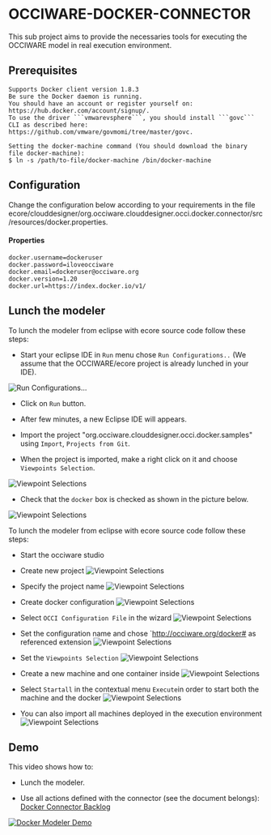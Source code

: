 OCCIWARE-DOCKER-CONNECTOR
=========================
This sub project aims to provide the necessaries tools for executing the OCCIWARE model in real execution environment.

Prerequisites
-------------
	Supports Docker client version 1.8.3
	Be sure the Docker daemon is running.
	You should have an account or register yourself on: https://hub.docker.com/account/signup/.
	To use the driver ```vmwarevsphere```, you should install ```govc``` CLI as described here: https://github.com/vmware/govmomi/tree/master/govc.
	
	Setting the docker-machine command (You should download the binary file docker-machine):
	$ ln -s /path/to-file/docker-machine /bin/docker-machine
	

Configuration
-------------
Change the configuration below according to your requirements in the file ecore/clouddesigner/org.occiware.clouddesigner.occi.docker.connector/src/resources/docker.properties.

#### Properties
	docker.username=dockeruser
	docker.password=iloveocciware
	docker.email=dockeruser@occiware.org
	docker.version=1.20
	docker.url=https://index.docker.io/v1/
	

Lunch the modeler
----------------
To lunch the modeler from eclipse with ecore source code follow these steps:

* Start your eclipse IDE in `Run` menu chose `Run Configurations..` (We assume that the OCCIWARE/ecore project is already lunched in your IDE).

![Run Configurations...](https://raw.githubusercontent.com/occiware/dev-tools/master/eclipse/images/run.png "Run Configurations...")

* Click on `Run` button.

* After few minutes, a new Eclipse IDE will appears.

* Import the project "org.occiware.clouddesigner.occi.docker.samples" using `Import`, `Projects from Git`.

* When the project is imported, make a right click on it and choose  `Viewpoints Selection`.

![Viewpoint Selections](https://raw.githubusercontent.com/occiware/dev-tools/master/eclipse/images/vs.png "Viewpoint Selections")

* Check that the `docker` box is checked as shown in the picture below.

![Viewpoint Selections](https://raw.githubusercontent.com/occiware/dev-tools/master/eclipse/images/view.png "Viewpoint Selections")

To lunch the modeler from eclipse with ecore source code follow these steps:

* Start the occiware studio

* Create new project 
![Viewpoint Selections](https://raw.githubusercontent.com/occiware/dev-tools/master/eclipse/images/new_projet.png "New project")


* Specify the project name 
![Viewpoint Selections](https://raw.githubusercontent.com/occiware/dev-tools/master/eclipse/images/docker-modeler.png "Specify the project name")



* Create docker configuration 
![Viewpoint Selections](https://raw.githubusercontent.com/occiware/dev-tools/master/eclipse/images/other_project.png "Create the configuration")



* Select `OCCI Configuration File` in the wizard
![Viewpoint Selections](https://raw.githubusercontent.com/occiware/dev-tools/master/eclipse/images/wizard.png "Select the appropriate configuration")



* Set the configuration name and chose `http://occiware.org/docker# as referenced extension
![Viewpoint Selections](https://raw.githubusercontent.com/occiware/dev-tools/master/eclipse/images/configuration.png "Select the docker reference extension")



* Set the `Viewpoints Selection` 
![Viewpoint Selections](https://raw.githubusercontent.com/occiware/dev-tools/master/eclipse/images/viewpoint_project.png "Select the viewpoints selction")


* Create a new machine and one container inside 
![Viewpoint Selections](https://raw.githubusercontent.com/occiware/dev-tools/master/eclipse/images/ex_design.png "create a new machine")


* Select `Startall` in the contextual menu `Execute`in order to start both the machine and the docker
![Viewpoint Selections](https://raw.githubusercontent.com/occiware/dev-tools/master/eclipse/images/ex_design_on.png "create a new machine")


* You can also import all machines deployed in the execution environment
![Viewpoint Selections](https://raw.githubusercontent.com/occiware/dev-tools/master/eclipse/images/after_import.png "create a new machine")

Demo
----
This video shows how to:

  * Lunch the modeler.
  
  * Use all actions defined with the connector (see the document belongs): [Docker Connector Backlog](https://docs.google.com/document/d/1X1DtfjoB8PehV69BcCt8jGXZN40UNc97wSc3lbg-Lr0/edit)
  
  [![Docker Modeler Demo](https://raw.githubusercontent.com/occiware/dev-tools/master/eclipse/images/docker-demo-youtube.png)](https://www.youtube.com/watch?v=2SZXi71L0qQ)
  